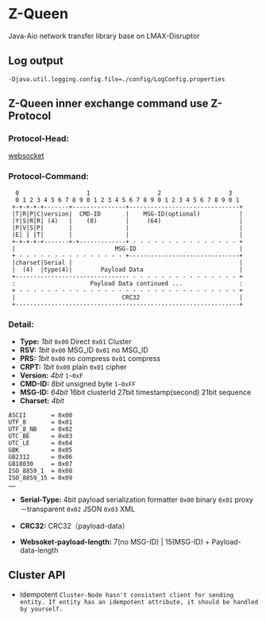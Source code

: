 # Z-Queen
Java-Aio network transfer library base on LMAX-Disruptor

## Log output
`-Djava.util.logging.config.file=./config/LogConfig.properties`

## Z-Queen inner exchange command use Z-Protocol
### Protocol-Head:
[websocket](http://www.ietf.org/rfc/rfc6455.txt )
### Protocol-Command:
      0                   1                   2                   3
      0 1 2 3 4 5 6 7 8 9 0 1 2 3 4 5 6 7 8 9 0 1 2 3 4 5 6 7 8 9 0 1
     +-+-+-+-+-------+---------------+-------------------------------+
     |T|R|P|C|version|  CMD-ID       |    MSG-ID(optional)           |
     |Y|S|R|R| (4)   |    (8)        |     (64)                      |
     |P|V|S|P|       |               |    	                         |
     |E| | |T|       |               |                               |
     +-+-+-+-+-------+-+-------------+ - - - - - - - - - - - - - - - +
     |                            MSG-ID                             |
     + - - - - - - - - - - - - - - - +-------------------------------+
     |charset|Serial |                                               |
     |  (4)  |type(4)|        Payload Data                           |
     +-------------------------------- - - - - - - - - - - - - - - - +
     :                     Payload Data continued ...                :
     + - - - - - - - - - - - - - - - - - - - - - - - - - - - - - - - +
     |                              CRC32                            |
     +---------------------------------------------------------------+
    
### Detail:
* **Type:** *1bit* `0x00` Direct `0x01` Cluster
* **RSV:** *1bit* `0x00` MSG_ID `0x01` no MSG_ID
* **PRS:** *1bit* `0x00` no compress `0x01` compress
* **CRPT:** *1bit* `0x00` plain `0x01` cipher
* **Version:** *4bit* `1~0xF`
* **CMD-ID:** *8bit* unsigned byte `1~0xFF`
* **MSG-ID:** *64bit*  16bit clusterId  27bit timestamp(second) 21bit sequence
* **Charset:** *4bit*
```
ASCII       = 0x00
UTF_8       = 0x01
UTF_8_NB    = 0x02
UTC_BE      = 0x03
UTC_LE      = 0x04
GBK         = 0x05
GB2312      = 0x06
GB18030     = 0x07
ISO_8859_1  = 0x08
ISO_8859_15 = 0x09
……
```
* **Serial-Type:** 4bit payload serialization formatter `0x00` binary `0x01` proxy－transparent `0x02` JSON `0x03` XML

* **CRC32:** CRC32（payload-data）

* **Websoket-payload-length:** 7(no MSG-ID) | 15(MSG-ID) + Payload-data-length


## Cluster API
* Idempotent `Cluster-Node hasn't consistent client for sending entity. If entity has an idempotent attribute, it should be handled by yourself.`

